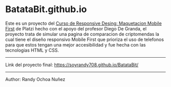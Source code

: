 # BatataBit.github.io
Este es un proyecto del [Curso de Responsive Desing: Maquetacion Mobile First](https://platzi.com/cursos/mobile-first/) de Platzi hecho con el apoyo del profesor Diego De Granda, el proyecto trata de simular una pagina de comparacion de criptomendas la cual tiene el diseño responsivo Mobile First que prioriza el uso de telefonos para que estos tengan una mejor accesibilidad y fue hecha con las tecnologias HTML y CSS.
***
Link del proyecto final: https://soyrandy708.github.io/BatataBit/
***
Author: Randy Ochoa Nuñez
